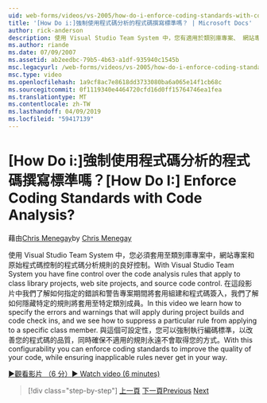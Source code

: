 ```yaml
---
uid: web-forms/videos/vs-2005/how-do-i-enforce-coding-standards-with-code-analysis
title: '[How Do i:]強制使用程式碼分析的程式碼撰寫標準嗎？ | Microsoft Docs'
author: rick-anderson
description: 使用 Visual Studio Team System 中，您有適用於類別庫專案、 網站專案和原始檔程式碼涵蓋的程式碼分析規則的良好控制...
ms.author: riande
ms.date: 07/09/2007
ms.assetid: ab2eedbc-79b5-4b63-a1df-935940c1545b
msc.legacyurl: /web-forms/videos/vs-2005/how-do-i-enforce-coding-standards-with-code-analysis
msc.type: video
ms.openlocfilehash: 1a9cf8ac7e8618dd3733080ba6a065e14f1cb68c
ms.sourcegitcommit: 0f1119340e4464720cfd16d0ff15764746ea1fea
ms.translationtype: MT
ms.contentlocale: zh-TW
ms.lasthandoff: 04/09/2019
ms.locfileid: "59417139"
---
```

# <a name="how-do-i-enforce-coding-standards-with-code-analysis"></a><span data-ttu-id="c60ce-104">[How Do i:]強制使用程式碼分析的程式碼撰寫標準嗎？</span><span class="sxs-lookup"><span data-stu-id="c60ce-104">[How Do I:] Enforce Coding Standards with Code Analysis?</span></span>

<span data-ttu-id="c60ce-105">藉由[Chris Menegay](https://twitter.com/CMenegay)</span><span class="sxs-lookup"><span data-stu-id="c60ce-105">by [Chris Menegay](https://twitter.com/CMenegay)</span></span>

<span data-ttu-id="c60ce-106">使用 Visual Studio Team System 中，您必須套用至類別庫專案中，網站專案和原始程式碼控制的程式碼分析規則的良好控制。</span><span class="sxs-lookup"><span data-stu-id="c60ce-106">With Visual Studio Team System you have fine control over the code analysis rules that apply to class library projects, web site projects, and source code control.</span></span> <span data-ttu-id="c60ce-107">在這段影片中我們了解如何指定的錯誤和警告專案期間將套用組建和程式碼簽入，我們了解如何隱藏特定的規則將套用至特定類別成員。</span><span class="sxs-lookup"><span data-stu-id="c60ce-107">In this video we learn how to specify the errors and warnings that will apply during project builds and code check ins, and we see how to suppress a particular rule from applying to a specific class member.</span></span> <span data-ttu-id="c60ce-108">與這個可設定性，您可以強制執行編碼標準，以改善您的程式碼的品質，同時確保不適用的規則永遠不會取得您的方式。</span><span class="sxs-lookup"><span data-stu-id="c60ce-108">With this configurability you can enforce coding standards to improve the quality of your code, while ensuring inapplicable rules never get in your way.</span></span>

[<span data-ttu-id="c60ce-109">&#9654;觀看影片 （6 分）</span><span class="sxs-lookup"><span data-stu-id="c60ce-109">&#9654; Watch video (6 minutes)</span></span>](https://channel9.msdn.com/Blogs/ASP-NET-Site-Videos/how-do-i-enforce-coding-standards-with-code-analysis)

> [!div class="step-by-step"]
> <span data-ttu-id="c60ce-110">[上一頁](how-do-i-set-up-distributed-load-testing-for-high-volume-tests.md)
> [下一頁](how-do-i-use-generic-tests.md)</span><span class="sxs-lookup"><span data-stu-id="c60ce-110">[Previous](how-do-i-set-up-distributed-load-testing-for-high-volume-tests.md)
[Next](how-do-i-use-generic-tests.md)</span></span>
